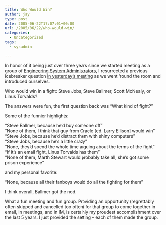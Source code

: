 ```yaml
---
title: Who Would Win?
author: jay
type: post
date: 2005-06-22T17:07:01+00:00
url: /2005/06/22/who-would-win/
categories:
  - Uncategorized
tags:
  - sysadmin

---
```

In honor of it being just over three years since we started meeting as a group of [Engineering System Administrators][1], I resurrected a previous icebreaker question [in yesterday’s meeting][2] as we went ‘round the room and introduced ourselves.

Who would win in a fight: Steve Jobs, Steve Ballmer, Scott McNealy, or Linus Torvalds?

The answers were fun, the first question back was “What kind of fight?”

Some of the funnier highlights:

“Steve Ballmer, because he’d buy someone off”  
“None of them, I think that guy from Oracle [ed. Larry Ellison] would win”  
“Steve Jobs, because he’d distract them with shiny computers”  
“Steve Jobs, because he’s a little crazy”  
“None, they’d spend the whole time arguing about the terms of the fight”  
“If it’s an email fight, Linus Torvalds has them”  
“None of them, Marth Stewart would probably take all, she’s got some prison experience”

and my personal favorite:

“None, because all their fanboys would do all the fighting for them”

I think overall, Ballmer got the nod.

What a fun meeting and fun group. Providing an opportunity (regrettably often skipped and cancelled too often) for that group to come together in email, in meetings, and in IM, is certainly my proudest accomplishment over the last 5 years. I just provided the setting &#8211; each of them made the group.

 [1]: //sysadm.eos.ncsu.edu"
 [2]: //sysadm.eos.ncsu.edu/site/pages/default/june-2005-meeting-notes"